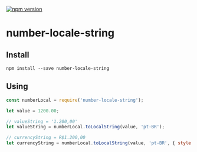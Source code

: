 [![npm version](https://badge.fury.io/js/number-locale-string.svg)](https://badge.fury.io/js/number-locale-string)


# number-locale-string

## Install

`npm install --save number-locale-string`


## Using

```javascript
const numberLocal = require('number-locale-string');

let value = 1200.00;

// valueString = '1.200,00'
let valueString = numberLocal.toLocalString(value, 'pt-BR');

// currencyString = R$1.200,00
let currencyString = numberLocal.toLocalString(value, 'pt-BR', { style: 'currency', currency: 'brl' });
```
